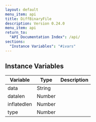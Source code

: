```yaml
---
layout: default
menu_item: api
title: DiffBinaryFile
description: Version 0.24.0
menu_item: api
return_to:
  "API Documentation Index": /api/
sections:
  "Instance Variables": "#ivars"
---
```


## <a name="ivars"></a>Instance Variables

| Variable | Type | Description |
| --- | --- | --- |
| <a name="data"></a>data | String |  |
| <a name="datalen"></a>datalen | Number |  |
| <a name="inflatedlen"></a>inflatedlen | Number |  |
| <a name="type"></a>type | Number |  |

